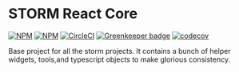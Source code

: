 # STORM React Core


[![NPM](https://img.shields.io/npm/v/@projectstorm/react-core.svg)](https://npmjs.org/package/@projectstorm/react-core)
[![NPM](https://img.shields.io/npm/dt/@projectstorm/react-core.svg)](https://npmjs.org/package/@projectstorm/react-core)
[![CircleCI](https://circleci.com/gh/projectstorm/react-core/tree/master.svg?style=svg)](https://circleci.com/gh/projectstorm/react-core/tree/master) [![Greenkeeper badge](https://badges.greenkeeper.io/projectstorm/react-core.svg)](https://greenkeeper.io/)
[![codecov](https://codecov.io/gh/projectstorm/react-core/branch/master/graph/badge.svg)](https://codecov.io/gh/projectstorm/react-core)

Base project for all the storm projects. It contains a bunch of helper widgets, tools,and typescript
objects to make glorious consistency.

